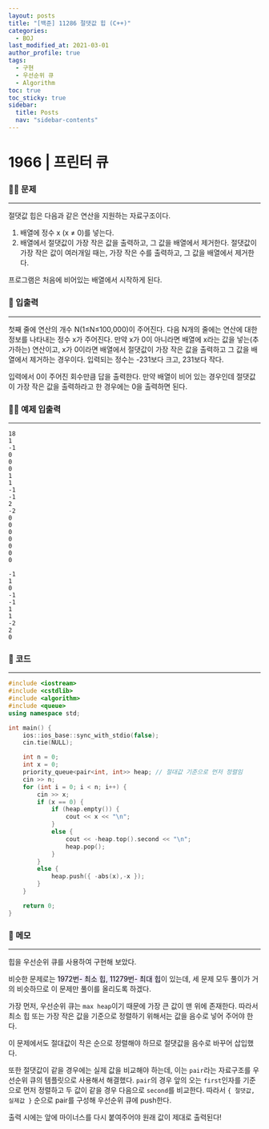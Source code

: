 ```yaml
---
layout: posts
title: "[백준] 11286 절댓값 힙 (C++)"
categories:
  - BOJ
last_modified_at: 2021-03-01
author_profile: true
tags:
  - 구현
  - 우선순위 큐
  - Algorithm
toc: true
toc_sticky: true
sidebar:
  title: Posts
  nav: "sidebar-contents"
---
```


# 1966 | 프린터 큐


### 🙋‍♀️ 문제

-----

절댓값 힙은 다음과 같은 연산을 지원하는 자료구조이다.

1. 배열에 정수 x (x ≠ 0)를 넣는다.
2. 배열에서 절댓값이 가장 작은 값을 출력하고, 그 값을 배열에서 제거한다. 절댓값이 가장 작은 값이 여러개일 때는, 가장 작은 수를 출력하고, 그 값을 배열에서 제거한다.

프로그램은 처음에 비어있는 배열에서 시작하게 된다.

### 🙌 입출력

-----

첫째 줄에 연산의 개수 N(1≤N≤100,000)이 주어진다. 다음 N개의 줄에는 연산에 대한 정보를 나타내는 정수 x가 주어진다. 만약 x가 0이 아니라면 배열에 x라는 값을 넣는(추가하는) 연산이고, x가 0이라면 배열에서 절댓값이 가장 작은 값을 출력하고 그 값을 배열에서 제거하는 경우이다. 입력되는 정수는 -231보다 크고, 231보다 작다.

입력에서 0이 주어진 회수만큼 답을 출력한다. 만약 배열이 비어 있는 경우인데 절댓값이 가장 작은 값을 출력하라고 한 경우에는 0을 출력하면 된다.

### 🙋‍♂️ 예제 입출력

-----

```
18
1
-1
0
0
0
1
1
-1
-1
2
-2
0
0
0
0
0
0
0
```

```
-1
1
0
-1
-1
1
1
-2
2
0
```


### 🚀 코드

-----

```c++
#include <iostream>
#include <cstdlib>
#include <algorithm>
#include <queue>
using namespace std;

int main() {
	ios::ios_base::sync_with_stdio(false);
	cin.tie(NULL);

	int n = 0;
	int x = 0;
	priority_queue<pair<int, int>> heap; // 절대값 기준으로 먼저 정렬임
	cin >> n;
	for (int i = 0; i < n; i++) {
		cin >> x;
		if (x == 0) {
			if (heap.empty()) {
				cout << x << "\n";
			}
			else {
				cout << -heap.top().second << "\n";
				heap.pop();
			}
		}
		else {
			heap.push({ -abs(x),-x });
		}
	}

	return 0;
}
```

### 🌠 메모

-----

힙을 우선순위 큐를 사용하여 구현해 보았다.

비슷한 문제로는 <mark style='background-color: #f5f0ff'>1972번- 최소 힙, 11279번- 최대 힙</mark>이 있는데, 세 문제 모두 풀이가 거의 비슷하므로 이 문제만 풀이를 올리도록 하겠다.

가장 먼저, 우선순위 큐는 ```max heap```이기 때문에 가장 큰 값이 맨 위에 존재한다. 따라서 최소 힙 또는 가장 작은 값을 기준으로 정렬하기 위해서는 값을 음수로 넣어 주어야 한다.

이 문제에서도 절대값이 작은 순으로 정렬해야 하므로 절댓값을 음수로 바꾸어 삽입했다.

또한 절댓값이 같을 경우에는 실제 값을 비교해야 하는데, 이는  ```pair```라는 자료구조를 우선순위 큐의 템플릿으로 사용해서 해결했다. ```pair```의 경우 앞의 오는 ```first```인자를 기준으로 먼저 정렬하고 두 값이 같을 경우 다음으로 ```second```를 비교한다. 따라서 ```{ 절댓값, 실제값 }``` 순으로 pair를 구성해 우선순위 큐에 push한다.

출력 시에는 앞에 마이너스를 다시 붙여주어야 원래 값이 제대로 출력된다!
